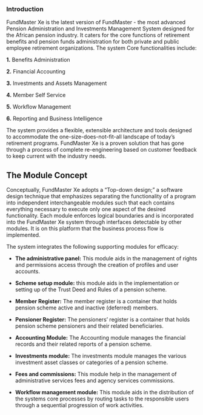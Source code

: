 <!-- docs/src/Intro/systemAccess.md -->
### Introduction

FundMaster Xe is the latest version of FundMaster - the most advanced Pension Administration and Investments Management System designed for the African pension industry. It caters for the core functions of retirement benefits and pension funds administration for both private and public employee retirement organizations. The system Core functionalities include:

**1.**	Benefits Administration

**2.**	Financial Accounting

**3.**	Investments and Assets Management

**4.**	Member Self Service

**5.**	Workflow Management

**6.**	Reporting and Business Intelligence

The system provides a flexible, extensible architecture and tools designed to accommodate the one-size-does-not-fit-all landscape of today’s retirement programs. FundMaster Xe is a proven solution that has gone through a process of complete re-engineering based on customer feedback to keep current with the industry needs.

## The Module Concept

Conceptually, FundMaster Xe adopts a “Top-down design;” a software design technique that emphasizes separating the functionality of a program into independent interchangeable modules such that each contains everything necessary to execute only one aspect of the desired functionality. Each module enforces logical boundaries and is incorporated into the FundMaster Xe system through interfaces detectable by other modules. It is on this platform that the business process flow is implemented.

The system integrates the following supporting modules for efficacy:

-	**The administrative panel:** This module aids in the management of rights and permissions access through the creation of profiles and user accounts.

-	**Scheme setup module:** this module aids in the implementation or setting up of the Trust Deed and Rules of a pension scheme.
	
-	**Member Register:** The member register is a container that holds pension scheme active and inactive (deferred) members.

-	**Pensioner Register:** The pensioners’ register is a container that holds pension scheme pensioners and their related beneficiaries.

-	**Accounting Module:** The Accounting module manages the financial records and their related reports of a pension scheme.

-	**Investments module:** The investments module manages the various investment asset classes or categories of a pension scheme.

-	**Fees and commissions:** This module help in the management of administrative services fees and agency services commissions.

-	**Workflow management module:** This module aids in the distribution of the systems core processes by routing tasks to the responsible users through a sequential progression of work activities.